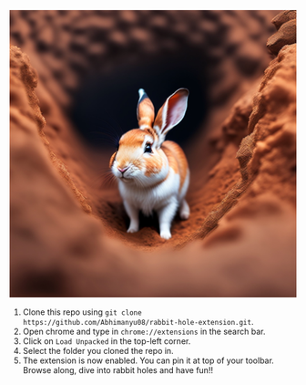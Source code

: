 ![](tiny-rabbit.png)

1. Clone this repo using
   `git clone https://github.com/Abhimanyu08/rabbit-hole-extension.git`.
2. Open chrome and type in `chrome://extensions` in the search bar.
3. Click on `Load Unpacked` in the top-left corner.
4. Select the folder you cloned the repo in.
5. The extension is now enabled. You can pin it at top of your toolbar. Browse
   along, dive into rabbit holes and have fun!!
